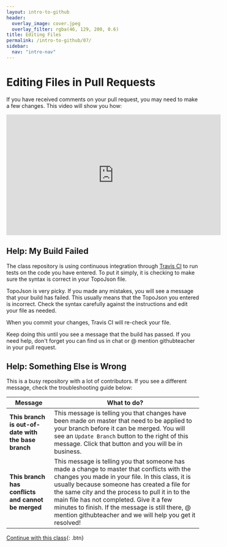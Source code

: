 ```yaml
---
layout: intro-to-github
header:
  overlay_image: cover.jpeg
  overlay_filter: rgba(46, 129, 200, 0.6)
title: Editing Files
permalink: /intro-to-github/07/
sidebar:
  nav: "intro-nav"
---
```


# Editing Files in Pull Requests

If you have received comments on your pull request, you may need to make a few changes. This video will show you how:

<iframe width="560" height="315" src="https://www.youtube.com/embed/F0IvcyTwDt4" frameborder="0" allowfullscreen></iframe>


## Help: My Build Failed

The class repository is using continuous integration through [Travis CI](https://travis-ci.org) to run tests on the code you have entered. To put it simply, it is checking to make sure the syntax is correct in your TopoJson file.

TopoJson is very picky. If you made any mistakes, you will see a message that your build has failed. This usually means that the TopoJson you entered is incorrect. Check the syntax carefully against the instructions and edit your file as needed.

When you commit your changes, Travis CI will re-check your file.

Keep doing this until you see a message that the build has passed. If you need help, don't forget you can find us in chat or @ mention githubteacher in your pull request.

## Help: Something Else is Wrong

This is a busy repository with a lot of contributors. If you see a different message, check the troubleshooting guide below:

| Message | What to do? |
| -------- | ---------- |
| **This branch is out-of-date with the base branch** | This message is telling you that changes have been made on master that need to be applied to your branch before it can be merged. You will see an `Update Branch` button to the right of this message. Click that button and you will be in business. |
| **This branch has conflicts and cannot be merged** | This message is telling you that someone has made a change to master that conflicts with the changes you made in your file. In this class, it is usually because someone has created a file for the same city and the process to pull it in to the main file has not completed. Give it a few minutes to finish. If the message is still there, @ mention githubteacher and we will help you get it resolved! |

[Continue with this class](../08){: .btn}
